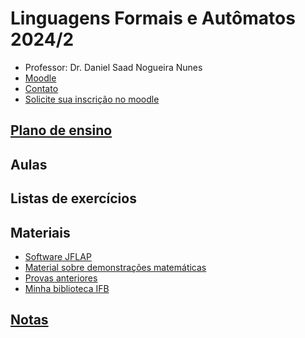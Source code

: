 
# Linguagens Formais e Autômatos 2024/2

- Professor: Dr. Daniel Saad Nogueira Nunes
- [Moodle](https://moodle.danielsaad.com)
- [Contato](https://danielsaad.com/contato)
- [Solicite sua inscrição no moodle](https://docs.google.com/forms/d/e/1FAIpQLSehAhukn6G4xkbARr1QQCcMjfbJ-Mt2Z_nTvcdkY9w4c5G9aw/viewform?usp=sf_link)

## [Plano de ensino](/assets/planejamento/plano-de-ensino.pdf)

## Aulas

## Listas de exercícios

## Materiais

- [Software JFLAP](https://www.jflap.org/jflaptmp/)
- [Material sobre demonstrações matemáticas](assets/aulas/proofs.pdf)
- [Provas anteriores]()
- [Minha biblioteca IFB](https://www.ifb.edu.br/espaco-do-estudante/noticias/29605-minha-biblioteca-possibilita-acesso-a-acervos-digitais-para-comunidade-do-ifb)

## [Notas]()

